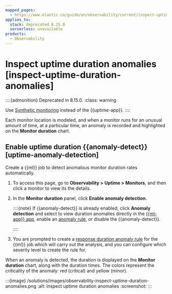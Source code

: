 ```yaml
---
mapped_pages:
  - https://www.elastic.co/guide/en/observability/current/inspect-uptime-duration-anomalies.html
applies_to:
  stack: deprecated 8.15.0
  serverless: unavailable
products:
  - Observability
---
```


# Inspect uptime duration anomalies [inspect-uptime-duration-anomalies]

::::{admonition} Deprecated in 8.15.0.
:class: warning

Use [Synthetic monitoring](/solutions/observability/synthetics/index.md) instead of the {{uptime-app}}.
::::

Each monitor location is modeled, and when a monitor runs for an unusual amount of time, at a particular time, an anomaly is recorded and highlighted on the **Monitor duration** chart.

## Enable uptime duration {{anomaly-detect}} [uptime-anomaly-detection]

Create a {{ml}} job to detect anomalous monitor duration rates automatically.

1. To access this page, go to **Observability > Uptime > Monitors**, and then click a monitor to view its the details.
2. In the **Monitor duration** panel, click **Enable anomaly detection**.

    ::::{note}
    If {{anomaly-detect}} is already enabled, click **Anomaly detection** and select to view duration anomalies directly in the [{{ml-app}} app](/explore-analyze/machine-learning/anomaly-detection/ml-getting-started.md#sample-data-results), enable an [anomaly rule](../incident-management/create-an-uptime-duration-anomaly-rule.md), or disable the {{anomaly-detect}}.

    ::::

3. You are prompted to create a [response duration anomaly rule](../incident-management/create-an-uptime-duration-anomaly-rule.md) for the {{ml}} job which will carry out the analysis, and you can configure which severity level to create the rule for.

When an anomaly is detected, the duration is displayed on the **Monitor duration** chart, along with the duration times. The colors represent the criticality of the anomaly: red (critical) and yellow (minor).

:::{image} /solutions/images/observability-inspect-uptime-duration-anomalies.png
:alt: inspect uptime duration anomalies
:screenshot:
:::

